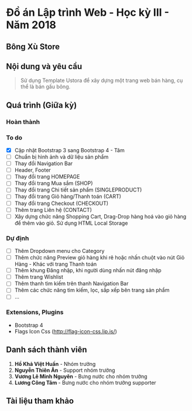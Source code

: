 # Đồ án Lập trình Web - Học kỳ III - Năm 2018
## Bông Xù Store

## Nội dung và yêu cầu
> Sử dụng Template Ustora để xây dựng một trang web bán hàng, cụ thể là bán gấu bông.

## Quá trình (Giữa kỳ)
### Hoàn thành

### To do
- [x] Cập nhật Bootstrap 3 sang Bootstrap 4 - Tâm
- [ ] Chuẩn bị hình ảnh và dữ liệu sản phẩm
- [ ] Thay đổi Navigation Bar
- [ ] Header, Footer
- [ ] Thay đổi trang HOMEPAGE
- [ ] Thay đổi trang Mua sắm (SHOP)
- [ ] Thay đổi trang Chi tiết sản phẩm (SINGLEPRODUCT)
- [ ] Thay đổi trang Giỏ hàng/Thanh toán (CART)
- [ ] Thay đổi trang Checkout (CHECKOUT)
- [ ] Thêm trang Liên hệ (CONTACT)
- [ ] Xây dựng chức năng Shopping Cart, Drag-Drop hàng hoá vào giỏ hàng để thêm vào giỏ. Sử dụng HTML Local Storage

### Dự định
- [ ] Thêm Dropdown menu cho Category
- [ ] Thêm chức năng Preview giỏ hàng khi rê hoặc nhấn chuột vào nút Giỏ Hàng - Khác với trang Thanh toán
- [ ] Thêm khung Đăng nhập, khi người dùng nhấn nút đăng nhập
- [ ] Thêm trang Wishlist
- [ ] Thêm thanh tìm kiếm trên thanh Navigation Bar
- [ ] Thêm các chức năng tìm kiếm, lọc, sắp xếp bên trang sản phẩm
- [ ] ...

### Extensions, Plugins
- Bootstrap 4
- Flags Icon Css (http://flag-icon-css.lip.is/)
  
## Danh sách thành viên
1. **Hồ Khả Việt Huấn** - Nhóm trưởng
2. **Nguyễn Thiên Ân** - Support nhóm trưởng
3. **Vương Lê Minh Nguyên** - Bưng nước cho nhóm trưởng
4. **Lương Công Tâm** - Bưng nước cho nhóm trưởng supporter

## Tài liệu tham khảo
